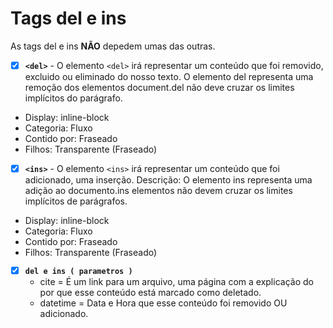 # Tags del e ins

As tags del e ins **NÃO** depedem umas das outras.

- [X] **`<del>`** - O elemento `<del>` irá representar um conteúdo que foi removido, excluido ou eliminado do nosso texto. O elemento del representa uma remoção dos elementos document.del não deve cruzar os limites implícitos do parágrafo.

- Display: inline-block
- Categoria: Fluxo
- Contido por: Fraseado
- Filhos: Transparente (Fraseado)

- [X] **`<ins>`** - O elemento `<ins>` irá representar um conteúdo que foi adicionado, uma inserção.
Descrição: O elemento ins representa uma adição ao documento.ins elementos não devem cruzar os limites implícitos de parágrafos.

- Display: inline-block
- Categoria: Fluxo
- Contido por: Fraseado
- Filhos: Transparente (Fraseado)

- [X] **`del e ins ( parametros )`**
  - cite = É um link para um arquivo, uma página com a explicação do por que esse conteúdo está marcado como deletado. 
  - datetime = Data e Hora que esse conteúdo foi removido OU adicionado.
